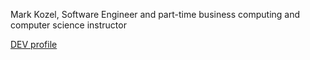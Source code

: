 Mark Kozel, Software Engineer and part-time business computing and computer science instructor

[DEV profile](https://dev.to/markkozel)
